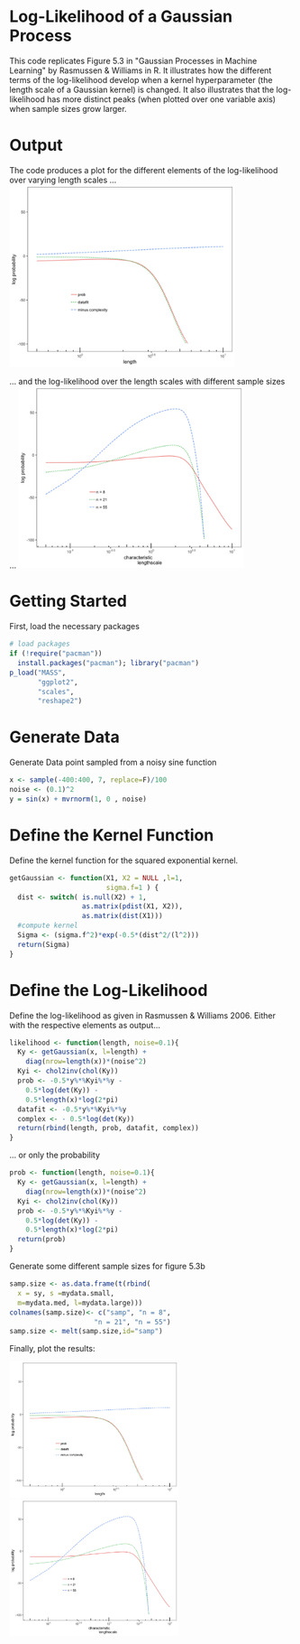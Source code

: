 # Log-Likelihood of a Gaussian Process

This code replicates Figure 5.3 in "Gaussian Processes in Machine Learning" by Rasmussen & Williams in R. It illustrates how the different terms of the log-likelihood develop when a kernel hyperparameter (the length scale of a Gaussian kernel) is changed. It also illustrates that the log-likelihood has more distinct peaks (when plotted over one variable axis) when sample sizes grow larger.

# Output

The code produces a plot for the different elements of the log-likelihood over varying length scales ...
<img src="Rasmussen53a.jpg" width="400"> 

... and the log-likelihood over the length scales with different sample sizes ...
<img src="Rasmussen53b.jpg" width="400"> 

# Getting Started
First, load the necessary packages
```r
# load packages
if (!require("pacman")) 
  install.packages("pacman"); library("pacman") 
p_load("MASS", 
       "ggplot2", 
       "scales",
       "reshape2")
```
# Generate Data
Generate Data point sampled from a noisy sine function
```r
x <- sample(-400:400, 7, replace=F)/100
noise <- (0.1)^2
y = sin(x) + mvrnorm(1, 0 , noise) 
```
# Define the Kernel Function
Define the kernel function for the squared exponential kernel.
```r
getGaussian <- function(X1, X2 = NULL ,l=1, 
                        sigma.f=1 ) {
  dist <- switch( is.null(X2) + 1, 
                  as.matrix(pdist(X1, X2)),
                  as.matrix(dist(X1)))
  #compute kernel
  Sigma <- (sigma.f^2)*exp(-0.5*(dist^2/(l^2)))
  return(Sigma)
}
```
# Define the Log-Likelihood
Define the log-likelihood as given in Rasmussen & Williams 2006.
Either with the respective elements as output...
```r
likelihood <- function(length, noise=0.1){
  Ky <- getGaussian(x, l=length) + 
    diag(nrow=length(x))*(noise^2)
  Kyi <- chol2inv(chol(Ky))
  prob <- -0.5*y%*%Kyi%*%y - 
    0.5*log(det(Ky)) - 
    0.5*length(x)*log(2*pi)
  datafit <- -0.5*y%*%Kyi%*%y
  complex <- - 0.5*log(det(Ky))
  return(rbind(length, prob, datafit, complex))
}
```
... or only the probability
```r
prob <- function(length, noise=0.1){
  Ky <- getGaussian(x, l=length) + 
    diag(nrow=length(x))*(noise^2)
  Kyi <- chol2inv(chol(Ky))
  prob <- -0.5*y%*%Kyi%*%y - 
    0.5*log(det(Ky)) - 
    0.5*length(x)*log(2*pi)
  return(prob)
}
```
Generate some different sample sizes for figure 5.3b
```r
samp.size <- as.data.frame(t(rbind(
  x = sy, s =mydata.small, 
  m=mydata.med, l=mydata.large)))
colnames(samp.size)<- c("samp", "n = 8", 
                     "n = 21", "n = 55")
samp.size <- melt(samp.size,id="samp")
```

Finally, plot the results:

<img src="Rasmussen53a.jpg" width="300"><img src="Rasmussen53b.jpg" width="300"> 





